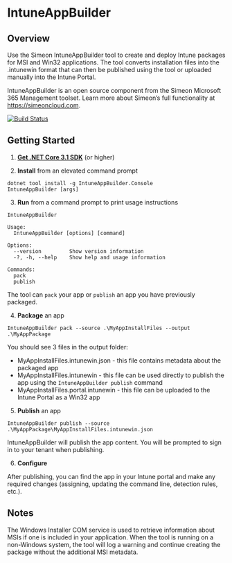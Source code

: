 # IntuneAppBuilder 

## Overview

Use the Simeon IntuneAppBuilder tool to create and deploy Intune packages for MSI and Win32 applications. The tool converts installation files into the .intunewin format that can then be published using the tool or uploaded manually into the Intune Portal.  
 
IntuneAppBuilder is an open source component from the Simeon Microsoft 365 Management toolset. Learn more about Simeon’s full functionality at https://simeoncloud.com.

[![Build Status](https://dev.azure.com/simeoncloud/Default/_apis/build/status/simeoncloud.IntuneAppBuilder?branchName=master&stageName=Deploy%20to%20Azure%20Artifacts)](https://dev.azure.com/simeoncloud/Default/_build/latest?definitionId=1&branchName=master)

## Getting Started

1. **[Get .NET Core 3.1 SDK](https://dotnet.microsoft.com/download)** (or higher)

2. **Install** from an elevated command prompt
```
dotnet tool install -g IntuneAppBuilder.Console
IntuneAppBuilder [args]
```

3. **Run** from a command prompt to print usage instructions
```
IntuneAppBuilder 

Usage:
  IntuneAppBuilder [options] [command]

Options:
  --version         Show version information
  -?, -h, --help    Show help and usage information

Commands:
  pack
  publish

```

The tool can ```pack``` your app or ```publish``` an app you have previously packaged.

4. **Package** an app
```
IntuneAppBuilder pack --source .\MyAppInstallFiles --output .\MyAppPackage
```

You should see 3 files in the output folder:

- MyAppInstallFiles.intunewin.json - this file contains metadata about the packaged app
- MyAppInstallFiles.intunewin - this file can be used directly to publish the app using the ```IntuneAppBuilder publish``` command
- MyAppInstallFiles.portal.intunewin - this file can be uploaded to the Intune Portal as a Win32 app

5. **Publish** an app
```
IntuneAppBuilder publish --source .\MyAppPackage\MyAppInstallFiles.intunewin.json
```

IntuneAppBuilder will publish the app content. You will be prompted to sign in to your tenant when publishing. 

6. **Configure**

After publishing, you can find the app in your Intune portal and make any required changes (assigning, updating the command line, detection rules, etc.).

## Notes

The Windows Installer COM service is used to retrieve information about MSIs if one is included in your application. When the tool is running on a non-Windows system, the tool will log a warning and continue creating the package without the additional MSI metadata.
